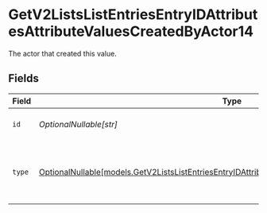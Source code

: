 # GetV2ListsListEntriesEntryIDAttributesAttributeValuesCreatedByActor14

The actor that created this value.


## Fields

| Field                                                                                                                                                                                        | Type                                                                                                                                                                                         | Required                                                                                                                                                                                     | Description                                                                                                                                                                                  |
| -------------------------------------------------------------------------------------------------------------------------------------------------------------------------------------------- | -------------------------------------------------------------------------------------------------------------------------------------------------------------------------------------------- | -------------------------------------------------------------------------------------------------------------------------------------------------------------------------------------------- | -------------------------------------------------------------------------------------------------------------------------------------------------------------------------------------------- |
| `id`                                                                                                                                                                                         | *OptionalNullable[str]*                                                                                                                                                                      | :heavy_minus_sign:                                                                                                                                                                           | An ID to identify the actor.                                                                                                                                                                 |
| `type`                                                                                                                                                                                       | [OptionalNullable[models.GetV2ListsListEntriesEntryIDAttributesAttributeValuesCreatedByActorType14]](../models/getv2listslistentriesentryidattributesattributevaluescreatedbyactortype14.md) | :heavy_minus_sign:                                                                                                                                                                           | The type of actor. [Read more information on actor types here](/docs/actors).                                                                                                                |